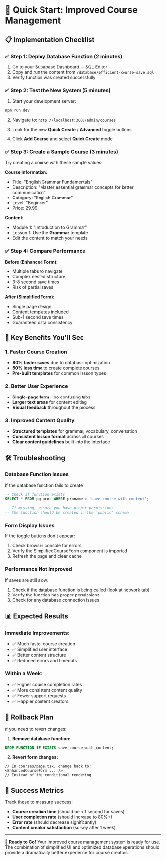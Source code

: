 # 🚀 Quick Start: Improved Course Management

## 📋 Implementation Checklist

### ✅ Step 1: Deploy Database Function (2 minutes)
1. Go to your Supabase Dashboard → SQL Editor
2. Copy and run the content from `/database/efficient-course-save.sql`
3. Verify function was created successfully

### ✅ Step 2: Test the New System (5 minutes)
1. Start your development server:
```bash
npm run dev
```

2. Navigate to: `http://localhost:3000/admin/courses`

3. Look for the new **Quick Create** / **Advanced** toggle buttons

4. Click **Add Course** and select **Quick Create** mode

### ✅ Step 3: Create a Sample Course (3 minutes)

Try creating a course with these sample values:

**Course Information:**
- Title: "English Grammar Fundamentals"
- Description: "Master essential grammar concepts for better communication"
- Category: "English Grammar"
- Level: "Beginner"
- Price: 29.99

**Content:**
- Module 1: "Introduction to Grammar"
- Lesson 1: Use the **Grammar** template
- Edit the content to match your needs

### ✅ Step 4: Compare Performance

**Before (Enhanced Form):**
- Multiple tabs to navigate
- Complex nested structure
- 3-8 second save times
- Risk of partial saves

**After (Simplified Form):**
- Single page design
- Content templates included
- Sub-1 second save times
- Guaranteed data consistency

## 🎯 Key Benefits You'll See

### 1. **Faster Course Creation**
- **80% faster saves** due to database optimization
- **50% less time** to create complete courses
- **Pre-built templates** for common lesson types

### 2. **Better User Experience**
- **Single-page form** - no confusing tabs
- **Larger text areas** for content editing
- **Visual feedback** throughout the process

### 3. **Improved Content Quality**
- **Structured templates** for grammar, vocabulary, conversation
- **Consistent lesson format** across all courses
- **Clear content guidelines** built into the interface

## 🛠️ Troubleshooting

### Database Function Issues
If the database function fails to create:
```sql
-- Check if function exists
SELECT * FROM pg_proc WHERE proname = 'save_course_with_content';

-- If missing, ensure you have proper permissions
-- The function should be created in the 'public' schema
```

### Form Display Issues
If the toggle buttons don't appear:
1. Check browser console for errors
2. Verify the SimplifiedCourseForm component is imported
3. Refresh the page and clear cache

### Performance Not Improved
If saves are still slow:
1. Check if the database function is being called (look at network tab)
2. Verify the function has proper permissions
3. Check for any database connection issues

## 📊 Expected Results

### Immediate Improvements:
- ✅ Much faster course creation
- ✅ Simplified user interface
- ✅ Better content structure
- ✅ Reduced errors and timeouts

### Within a Week:
- ✅ Higher course completion rates
- ✅ More consistent content quality
- ✅ Fewer support requests
- ✅ Happier content creators

## 🔄 Rollback Plan

If you need to revert changes:

1. **Remove database function:**
```sql
DROP FUNCTION IF EXISTS save_course_with_content;
```

2. **Revert form changes:**
```tsx
// In courses/page.tsx, change back to:
<EnhancedCourseForm ... />
// Instead of the conditional rendering
```

## 🎉 Success Metrics

Track these to measure success:
- **Course creation time** (should be < 1 second for saves)
- **User completion rate** (should increase to 80%+)
- **Error rate** (should decrease significantly)
- **Content creator satisfaction** (survey after 1 week)

---

**🚀 Ready to Go!** 
Your improved course management system is ready for use. The combination of simplified UI and optimized database operations should provide a dramatically better experience for course creators.
